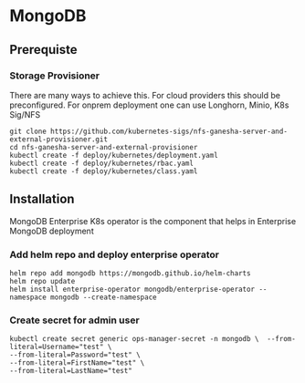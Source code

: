 # MongoDB

## Prerequiste

### Storage Provisioner

There are many ways to achieve this. For cloud providers this should be preconfigured. For onprem deployment one can use Longhorn, Minio, K8s Sig/NFS
```
git clone https://github.com/kubernetes-sigs/nfs-ganesha-server-and-external-provisioner.git
cd nfs-ganesha-server-and-external-provisioner
kubectl create -f deploy/kubernetes/deployment.yaml
kubectl create -f deploy/kubernetes/rbac.yaml
kubectl create -f deploy/kubernetes/class.yaml
```


## Installation

MongoDB Enterprise K8s operator is the component that helps in Enterprise MongoDB deployment

### Add helm repo and deploy enterprise operator
```
helm repo add mongodb https://mongodb.github.io/helm-charts
helm repo update
helm install enterprise-operator mongodb/enterprise-operator --namespace mongodb --create-namespace
```

### Create secret for admin user

```
kubectl create secret generic ops-manager-secret -n mongodb \  --from-literal=Username="test" \
--from-literal=Password="test" \
--from-literal=FirstName="test" \  
--from-literal=LastName="test"
```



